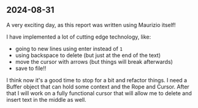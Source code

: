 ## 2024-08-31

A very exciting day, as this report was written using Maurizio itself!

I have implemented a lot of cutting edge technology, like:

- going to new lines using enter instead of `1`
- using backspace to delete (but just at the end of the text)
- move the cursor with arrows (but things will break afterwards)
- save to file!!

I think now it's a good time to stop for a bit and refactor things.
I need a Buffer object that can hold some context and the Rope and Cursor.
After that I will work on a fully functional cursor that will allow me to 
delete and insert text in the middle as well.